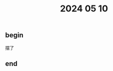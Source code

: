 ﻿---
draft : true
title: "2024 05 10"
weight: 1
# bookFlatSection: false
# bookToc: true
# bookHidden: false
# bookCollapseSection: false
# bookComments: false
# bookSearchExclude: false
---

## begin

摆了

## end

